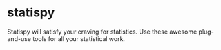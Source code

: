 # statispy
Statispy will satisfy your craving for statistics. Use these awesome plug-and-use tools for all your statistical work. 
